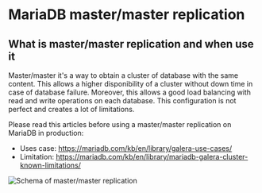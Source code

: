 # MariaDB master/master replication

## What is master/master replication and when use it

Master/master it's a way to obtain a cluster of database with the same content.
This allows a higher disponibility of a cluster without down time in case of database failure.
Moreover, this allows a good load balancing with read and write operations on each database.
This configuration is not perfect and creates a lot of limitations.

Please read this articles before using a master/master replication on MariaDB in production: 
* Uses case: https://mariadb.com/kb/en/library/galera-use-cases/
* Limitation: https://mariadb.com/kb/en/library/mariadb-galera-cluster-known-limitations/ 

![Schema of master/master replication](https://mariadb.com/kb/en/library/what-is-mariadb-galera-cluster/+image/galera_small)

